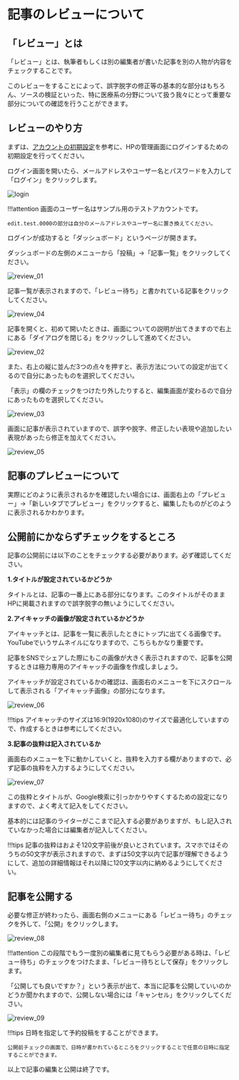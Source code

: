 # 記事のレビューについて

## 「レビュー」とは

「レビュー」とは、執筆者もしくは別の編集者が書いた記事を別の人物が内容をチェックすることです。

このレビューをすることによって、誤字脱字の修正等の基本的な部分はもちろん、ソースの検証といった、特に医療系の分野について扱う我々にとって重要な部分についての確認を行うことができます。

## レビューのやり方

まずは、[アカウントの初期設定](../account "アカウントの初期設定")を参考に、HPの管理画面にログインするための初期設定を行ってください。

ログイン画面を開いたら、メールアドレスやユーザー名とパスワードを入力して「ログイン」をクリックします。

![login](../img/login.jpg)

!!!attention
    画面のユーザー名はサンプル用のテストアカウントです。

    edit.test.0000の部分は自分のメールアドレスやユーザー名に置き換えてください。

ログインが成功すると「ダッシュボード」というページが開きます。

ダッシュボードの左側のメニューから「投稿」→「記事一覧」をクリックしてください。

![review_01](../img/review_01.jpg)

記事一覧が表示されますので、「レビュー待ち」と書かれている記事をクリックしてください。

![review_04](../img/review_04.jpg)

記事を開くと、初めて開いたときは、画面についての説明が出てきますので右上にある「ダイアログを閉じる」をクリックしして進めてください。

![review_02](../img/review_02.jpg)

また、右上の縦に並んだ3つの点々を押すと、表示方法についての設定が出てくるので自分にあったものを選択してください。

「表示」の欄のチェックをつけたり外したりすると、編集画面が変わるので自分にあったものを選択してください。

![review_03](../img/review_03.jpg)

画面に記事が表示されていますので、誤字や脱字、修正したい表現や追加したい表現があったら修正を加えてください。

![review_05](../img/review_05.jpg)

## 記事のプレビューについて

実際にどのように表示されるかを確認したい場合には、画面右上の「プレビュー」→「新しいタブでプレビュー」をクリックすると、編集したものがどのように表示されるかわかります。

## 公開前にかならずチェックをするところ

記事の公開前には以下のことをチェックする必要があります。必ず確認してください。

**1.タイトルが設定されているかどうか**

タイトルとは、記事の一番上にある部分になります。このタイトルがそのままHPに掲載されますので誤字脱字の無いようにしてください。

**2.アイキャッチの画像が設定されているかどうか**

アイキャッチとは、記事を一覧に表示したときにトップに出てくる画像です。YouTubeでいうサムネイルになりますので、こちらもかなり重要です。

記事をSNSでシェアした際にもこの画像が大きく表示されますので、記事を公開するときは極力専用のアイキャッチの画像を作成しましょう。

アイキャッチが設定されているかの確認は、画面右のメニューを下にスクロールして表示される「アイキャッチ画像」の部分になります。

![review_06](../img/review_06.jpg)

!!!tips
    アイキャッチのサイズは16:9(1920x1080)のサイズで最適化していますので、作成するときは参考にしてください。


**3.記事の抜粋は記入されているか**

画面右のメニューを下に動かしていくと、抜粋を入力する欄がありますので、必ず記事の抜粋を入力するようにしてください。

![review_07](../img/review_07.jpg)

この抜粋とタイトルが、Google検索に引っかかりやすくするための設定になりますので、よく考えて記入をしてください。

基本的には記事のライターがここまで記入する必要がありますが、もし記入されていなかった場合には編集者が記入してください。

!!!tips
    記事の抜粋はおよそ120文字前後が良いとされています。スマホではそのうちの50文字が表示されますので、まずは50文字以内で記事が理解できるようにして、追加の詳細情報はそれ以降に120文字以内に納めるようにしてください。


## 記事を公開する

必要な修正が終わったら、画面右側のメニューにある「レビュー待ち」のチェックを外して、「公開」をクリックします。

![review_08](../img/review_08.jpg)

!!!attention
    この段階でもう一度別の編集者に見てもらう必要がある時は、「レビュー待ち」のチェックをつけたまま、「レビュー待ちとして保存」をクリックします。

「公開しても良いですか？」という表示が出て、本当に記事を公開していいのかどうか聞かれますので、公開しない場合には「キャンセル」をクリックしてください。

![review_09](../img/review_09.jpg)

!!!tips
    日時を指定して予約投稿をすることができます。

    公開前チェックの画面で、日時が書かれているところをクリックすることで任意の日時に指定することができます。

以上で記事の編集と公開は終了です。